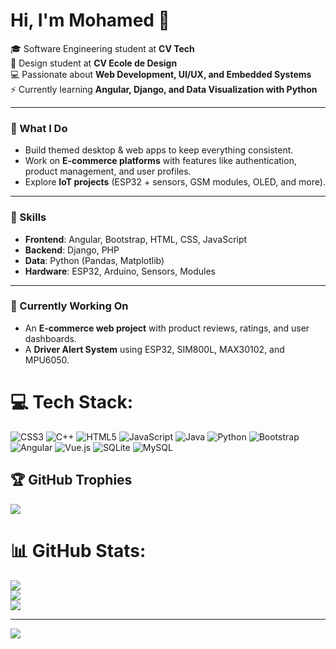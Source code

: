 # Hi, I'm Mohamed 👋

🎓 Software Engineering student at **CV Tech**  
🎨 Design student at **CV Ecole de Design**  
💻 Passionate about **Web Development, UI/UX, and Embedded Systems**  
⚡ Currently learning **Angular, Django, and Data Visualization with Python**  

---

### 🌟 What I Do
- Build themed desktop & web apps to keep everything consistent.  
- Work on **E-commerce platforms** with features like authentication, product management, and user profiles.  
- Explore **IoT projects** (ESP32 + sensors, GSM modules, OLED, and more).  

---

### 🚀 Skills
- **Frontend**: Angular, Bootstrap, HTML, CSS, JavaScript  
- **Backend**: Django, PHP  
- **Data**: Python (Pandas, Matplotlib)  
- **Hardware**: ESP32, Arduino, Sensors, Modules  

---

### 📌 Currently Working On
- An **E-commerce web project** with product reviews, ratings, and user dashboards.  
- A **Driver Alert System** using ESP32, SIM800L, MAX30102, and MPU6050. 


# 💻 Tech Stack:
![CSS3](https://img.shields.io/badge/css3-%231572B6.svg?style=for-the-badge&logo=css3&logoColor=white) ![C++](https://img.shields.io/badge/c++-%2300599C.svg?style=for-the-badge&logo=c%2B%2B&logoColor=white) ![HTML5](https://img.shields.io/badge/html5-%23E34F26.svg?style=for-the-badge&logo=html5&logoColor=white) ![JavaScript](https://img.shields.io/badge/javascript-%23323330.svg?style=for-the-badge&logo=javascript&logoColor=%23F7DF1E) ![Java](https://img.shields.io/badge/java-%23ED8B00.svg?style=for-the-badge&logo=openjdk&logoColor=white) ![Python](https://img.shields.io/badge/python-3670A0?style=for-the-badge&logo=python&logoColor=ffdd54) ![Bootstrap](https://img.shields.io/badge/bootstrap-%238511FA.svg?style=for-the-badge&logo=bootstrap&logoColor=white) ![Angular](https://img.shields.io/badge/angular-%23DD0031.svg?style=for-the-badge&logo=angular&logoColor=white) ![Vue.js](https://img.shields.io/badge/vue.js-%2335495e.svg?style=for-the-badge&logo=vuedotjs&logoColor=%234FC08D) ![SQLite](https://img.shields.io/badge/sqlite-%2307405e.svg?style=for-the-badge&logo=sqlite&logoColor=white) ![MySQL](https://img.shields.io/badge/mysql-4479A1.svg?style=for-the-badge&logo=mysql&logoColor=white)

## 🏆 GitHub Trophies
![](https://github-profile-trophy.vercel.app/?username=Moh552&theme=radical&no-frame=true&no-bg=true&margin-w=4)

# 📊 GitHub Stats:
![](https://github-readme-stats.vercel.app/api?username=Moh552&theme=merko&hide_border=true&include_all_commits=true&count_private=false)<br/>
![](https://nirzak-streak-stats.vercel.app/?user=Moh552&theme=merko&hide_border=true)<br/>
![](https://github-readme-stats.vercel.app/api/top-langs/?username=Moh552&theme=merko&hide_border=true&include_all_commits=true&count_private=false&layout=compact)



---
[![](https://visitcount.itsvg.in/api?id=Moh552&icon=0&color=0)](https://visitcount.itsvg.in)

<!-- Proudly created with GPRM ( https://gprm.itsvg.in ) -->
